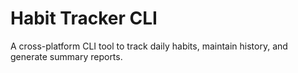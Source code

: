 # Habit Tracker CLI

A cross-platform CLI tool to track daily habits, maintain history, and generate summary reports.
